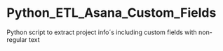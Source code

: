 # Python_ETL_Asana_Custom_Fields
Python script to extract project info´s including custom fields with non-regular text
